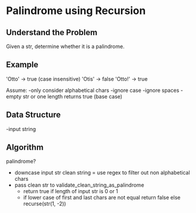 # Palindrome using Recursion

## Understand the Problem
Given a str, determine whether it is a palindrome.

## Example
'Otto' -> true (case insensitive)
'Otis' -> false
'Otto!' -> true

Assume:
-only consider alphabetical chars
-ignore case
-ignore spaces
-empty str or one length returns true (base case)

## Data Structure
-input string

## Algorithm
palindrome?
- downcase input str
  clean string = use regex to filter out non alphabetical chars
- pass clean str to validate_clean_string_as_palindrome
  - return true if length of input str is 0 or 1
  - if lower case of first and last chars are not equal
      return false
    else
      recurse(str(1, -2))
